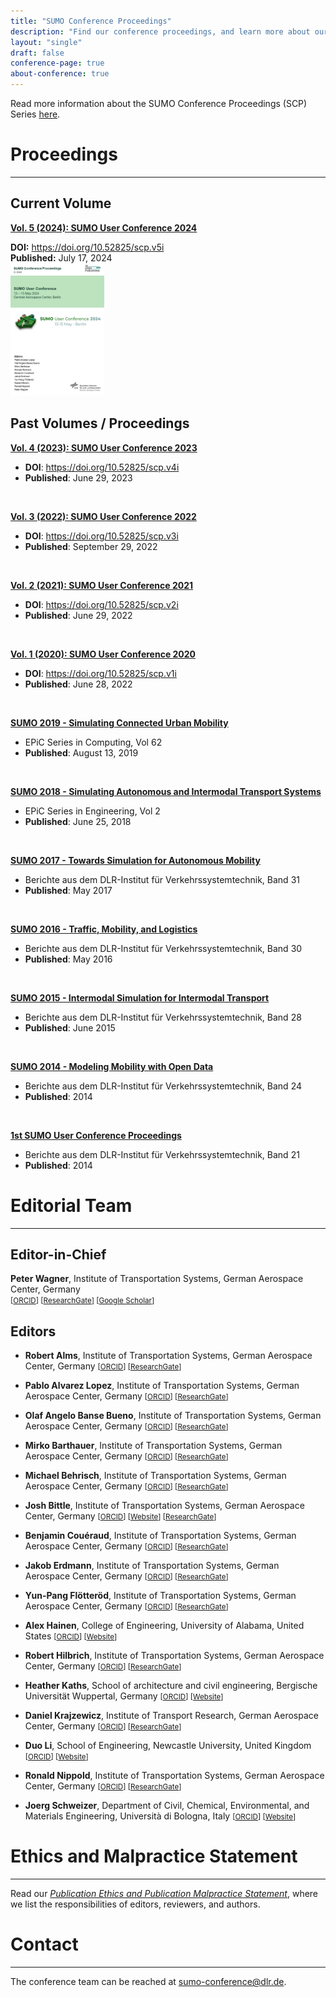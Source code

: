 ```yaml
---
title: "SUMO Conference Proceedings"
description: "Find our conference proceedings, and learn more about our editorial team"
layout: "single"
draft: false
conference-page: true
about-conference: true
---
```


Read more information about the SUMO Conference Proceedings (SCP) Series [here](https://www.tib-op.org/ojs/index.php/scp/about).

# Proceedings
---


## Current Volume

<div class="alert alert-secondary" role="alert">

<div class="d-flex row align-items-center">
    <div class="col-lg-8 mb-4 mb-lg-0">
      <p><a href="https://www.tib-op.org/ojs/index.php/scp/issue/view/29"><strong>Vol. 5 (2024): SUMO User Conference 2024</strong></a></p>
      <strong>DOI:</strong> <a href="https://doi.org/10.52825/scp.v5i">https://doi.org/10.52825/scp.v5i</a>
      <br>
      <strong>Published:</strong> July 17, 2024
    </div>
    <div class="col-lg-4">
    <a href="https://www.tib-op.org/ojs/index.php/scp/issue/view/29">
      <img src="../images/cover_2024.png" style="max-width:150px;" alt="Conference artwork" class="img-responsive cover-image"/>
    </a>
    </div>
</div>


</div>


## Past Volumes / Proceedings

[**Vol. 4 (2023): SUMO User Conference 2023**](https://www.tib-op.org/ojs/index.php/scp/issue/view/11)
- **DOI**: <https://doi.org/10.52825/scp.v4i>
- **Published**: June 29, 2023

<br>

[**Vol. 3 (2022): SUMO User Conference 2022**](https://www.tib-op.org/ojs/index.php/scp/issue/view/8)
- **DOI**: <https://doi.org/10.52825/scp.v3i>
- **Published**: September 29, 2022

<br>

[**Vol. 2 (2021): SUMO User Conference 2021**](https://www.tib-op.org/ojs/index.php/scp/issue/view/5)
- **DOI**: <https://doi.org/10.52825/scp.v2i>
- **Published**: June 29, 2022

<br>

[**Vol. 1 (2020): SUMO User Conference 2020**](https://www.tib-op.org/ojs/index.php/scp/issue/view/4)
- **DOI**: <https://doi.org/10.52825/scp.v1i>
- **Published**: June 28, 2022

<br>

[**SUMO 2019 - Simulating Connected Urban Mobility**](https://easychair.org/publications/volume/SUMO2019)
- EPiC Series in Computing, Vol 62
- **Published**: August 13, 2019

<br>

[**SUMO 2018 - Simulating Autonomous and Intermodal Transport Systems**](https://easychair.org/publications/volume/SUMO2018)
- EPiC Series in Engineering, Vol 2
- **Published**: June 25, 2018

<br>

[**SUMO 2017 - Towards Simulation for Autonomous Mobility**](https://elib.dlr.de/118438/1/SUMO_proceedings_online.pdf)
- Berichte aus dem DLR-Institut für Verkehrssystemtechnik, Band 31
- **Published**: May 2017

<br>

[**SUMO 2016 - Traffic, Mobility, and Logistics**](https://elib.dlr.de/106342/1/SUMOconference_proceedings_2016.pdf)
- Berichte aus dem DLR-Institut für Verkehrssystemtechnik, Band 30
- **Published**: May 2016

<br>

[**SUMO 2015 - Intermodal Simulation for Intermodal Transport**](https://elib.dlr.de/97714/1/SUMO2015_Proceeding.pdf)
- Berichte aus dem DLR-Institut für Verkehrssystemtechnik, Band 28
- **Published**: June 2015

<br>

[**SUMO 2014 - Modeling Mobility with Open Data**](https://elib.dlr.de/94006/1/Proceeding_SUMO2014_15%2B16May2014_Berlin-Adlershof.pdf)
- Berichte aus dem DLR-Institut für Verkehrssystemtechnik, Band 24
- **Published**: 2014

<br>

[**1st SUMO User Conference Proceedings**](https://elib.dlr.de/93885/1/Proceeding_SUMO2013_15-17May%202013_Berlin-Adlershof.pdf)
- Berichte aus dem DLR-Institut für Verkehrssystemtechnik, Band 21
- **Published**: 2014

# Editorial Team
---
## Editor-in-Chief
**Peter Wagner**, Institute of Transportation Systems, German Aerospace Center, Germany   
<small>[[ORCID](https://orcid.org/0000-0001-9097-8026)] [[ResearchGate](https://www.researchgate.net/profile/Peter-Wagner-14)] [[Google Scholar](https://scholar.google.de/citations?user=V5dgMqEAAAAJ&hl=en)]</small>


## Editors

- **Robert Alms**, Institute of Transportation Systems, German Aerospace Center, Germany
  <small>[[ORCID](https://orcid.org/0000-0001-9950-3596)] [[ResearchGate](https://www.researchgate.net/profile/Robert-Alms)]</small>

- **Pablo Alvarez Lopez**, Institute of Transportation Systems, German Aerospace Center, Germany
  <small>[[ORCID](https://orcid.org/0000-0002-0651-6767)] [[ResearchGate](https://www.researchgate.net/profile/Pablo-Alvarez-Lopez)]</small>

- **Olaf Angelo Banse Bueno**, Institute of Transportation Systems, German Aerospace Center, Germany
  <small>[[ORCID](https://orcid.org/0000-0001-7615-627X)] [[ResearchGate](https://www.researchgate.net/profile/Olaf-Banse-Bueno)]</small>

- **Mirko Barthauer**, Institute of Transportation Systems, German Aerospace Center, Germany
  <small>[[ORCID](https://orcid.org/0000-0003-3177-3260)] [[ResearchGate](https://www.researchgate.net/profile/Mirko-Barthauer)]</small>

- **Michael Behrisch**, Institute of Transportation Systems, German Aerospace Center, Germany
  <small>[[ORCID](https://orcid.org/0000-0002-0032-7930)] [[ResearchGate](https://www.researchgate.net/profile/Michael-Behrisch-3)]</small>

- **Josh Bittle**, Institute of Transportation Systems, German Aerospace Center, Germany
  <small>[[ORCID](https://orcid.org/0000-0003-4524-3316)] [[Website](https://sites.ua.edu/jbittle/)] [[ResearchGate](https://www.researchgate.net/profile/Joshua-Bittle)]</small>

- **Benjamin Couéraud**, Institute of Transportation Systems, German Aerospace Center, Germany
  <small>[[ORCID](https://orcid.org/0009-0001-3739-730X)] [[ResearchGate](https://www.researchgate.net/profile/Benjamin-Coueraud)]</small>

- **Jakob Erdmann**, Institute of Transportation Systems, German Aerospace Center, Germany
  <small>[[ORCID](https://orcid.org/0000-0002-4195-4535)] [[ResearchGate](https://www.researchgate.net/profile/Jakob-Erdmann-2)]</small>

- **Yun-Pang Flötteröd**, Institute of Transportation Systems, German Aerospace Center, Germany
  <small>[[ORCID](https://orcid.org/0000-0003-3620-2715)] [[ResearchGate](https://www.researchgate.net/profile/Yun-Pang-Floetteroed)]</small>

- **Alex Hainen**, College of Engineering, University of Alabama, United States
  <small>[[ORCID](https://orcid.org/0000-0003-1138-9739)] [[Website](https://alexhainen.com/)]</small>

- **Robert Hilbrich**, Institute of Transportation Systems, German Aerospace Center, Germany
  <small>[[ORCID](https://orcid.org/0000-0003-3793-3982)] [[ResearchGate](https://www.researchgate.net/profile/Robert-Hilbrich)]</small>

- **Heather Kaths**, School of architecture and civil engineering, Bergische Universität Wuppertal, Germany
  <small>[[ORCID](https://orcid.org/0000-0003-2554-8243)] [[Website](https://radverkehr.uni-wuppertal.de/de/team/univ-prof-dr-ing-heather-kaths/)]</small>

- **Daniel Krajzewicz**, Institute of Transport Research, German Aerospace Center, Germany
  <small>[[ORCID](https://orcid.org/0000-0003-1045-8800)] [[ResearchGate](https://www.researchgate.net/profile/Daniel-Krajzewicz)]</small>

- **Duo Li**, School of Engineering, Newcastle University, United Kingdom
  <small>[[ORCID](https://orcid.org/0000-0003-0142-9290)] [[Website](https://www.ncl.ac.uk/engineering/staff/profile/duoli.html)]</small>

- **Ronald Nippold**, Institute of Transportation Systems, German Aerospace Center, Germany
  <small>[[ORCID](https://orcid.org/0000-0003-4837-8021)] [[ResearchGate](https://www.researchgate.net/profile/Ronald-Nippold)]</small>

- **Joerg Schweizer**, Department of Civil, Chemical, Environmental, and Materials Engineering, Università di Bologna, Italy
  <small>[[ORCID](https://orcid.org/0000-0003-2289-6111)] [[Website](https://www.unibo.it/sitoweb/joerg.schweizer/cv-en)]</small>


# Ethics and Malpractice Statement
---

Read our *[Publication Ethics and Publication Malpractice Statement](../documents/SUMOPublicationEthics.pdf)*, where we list the responsibilities of editors, reviewers, and authors.


# Contact
---

The conference team can be reached at [sumo-conference@dlr.de](mailto:sumo-conference@dlr.de).